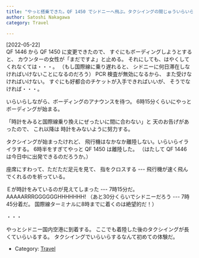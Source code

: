 ```yaml
---
title: "やっと搭乗できた。QF 1450 でシドニーへ飛ぶ。タクシイングの間じゅういらいら"
author: Satoshi Nakagawa
category: Travel

---
```


[2022-05-22]  
 QF 1446 から QF 1450 に変更できたので、
すぐにもボーディングしようとすると、
カウンターの女性が「まだですよ」と止める。
それにしても、はやくしてくれなくては・・・。
（もし国際線に乗り遅れると、
シドニーに何日滞在しなければいけないことになるのだろう）
PCR 検査が無効になるから、
また受けなければいけない。
すぐにも好都合のチケットが入手できればいいが、
そうでなければ・・・。

 いらいらしながら、ボーディングのアナウンスを待つ。
6時15分くらいにやっとボーディングが始まる。

 「時計をみると国際線乗り換えにぜったいに間に合わない」と
天のお告げがあったので、
これ以降は
時計をみないように努力する。

 タクシイングが始まったけれど、
飛行機はなかなか離陸しない。いらいらイライラする。
6時半をすぎてやっと QF 1450 は離陸した。
（はたして QF 1446 は今日中に出発できるのだろうか。）

 座席にすわって、ただただ足元を見て、
指をクロスする ---
飛行機が速く飛んでくれるのを祈っている。

 Ｅが時計をみているのが見えてしまった ---
7時15分だ。
AAAAARRRGGGGGGHHHHHHH!
（あと30分くらいでシドニーだろう --- 7時45分着だ。
国際線ターミナルに8時までに着くのは絶望的だ！）

 ・・・

 やっとシドニー国内空港に到着する。
ここでも着陸した後のタクシイングが長くていらいるする。
タクシイングでいらいらするなんて初めての体験だ。

- Category: [Travel](/categories.html#Travel)


